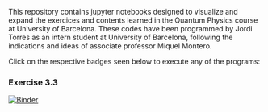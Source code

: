 This repository contains jupyter notebooks designed to visualize and expand the exercices and contents learned in the Quantum Physics course at University of Barcelona.
These codes have been programmed by Jordi Torres as an intern student at University of Barcelona, following the indications and ideas of associate professor Miquel Montero.

Click on the respective badges seen below to execute any of the programs:
### Exercise 3.3
[![Binder](https://mybinder.org/badge_logo.svg)](https://mybinder.org/v2/gh/JordiTorres01/Fisica-Quantica-UB.git/main?labpath=3.3_Expected_Value_Time_Evolution.ipynb)
